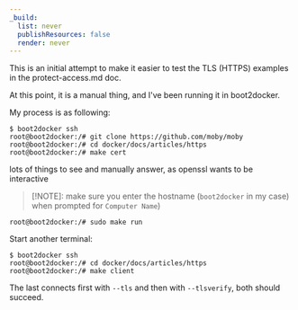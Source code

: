 ```yaml
---
_build:
  list: never
  publishResources: false
  render: never
---
```


This is an initial attempt to make it easier to test the TLS (HTTPS) examples in the protect-access.md
doc.

At this point, it is a manual thing, and I've been running it in boot2docker.

My process is as following:

    $ boot2docker ssh
    root@boot2docker:/# git clone https://github.com/moby/moby
    root@boot2docker:/# cd docker/docs/articles/https
    root@boot2docker:/# make cert

lots of things to see and manually answer, as openssl wants to be interactive

> [!NOTE]: make sure you enter the hostname (`boot2docker` in my case) when prompted for `Computer Name`)

    root@boot2docker:/# sudo make run

Start another terminal:

    $ boot2docker ssh
    root@boot2docker:/# cd docker/docs/articles/https
    root@boot2docker:/# make client

The last connects first with `--tls` and then with `--tlsverify`, both should succeed.
